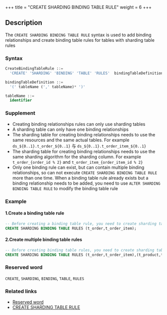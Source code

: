 +++
title = "CREATE SHARDING BINDING TABLE RULE"
weight = 6
+++

## Description

The `CREATE SHARDING BINDING TABLE RULE` syntax is used to add binding relationships and create binding table rules for
tables with sharding table rules

### Syntax

```sql
CreateBindingTableRule ::=
  'CREATE' 'SHARDING' 'BINDING' 'TABLE' 'RULES'  bindingTableDefinition  (',' bindingTableDefinition )*

bindingTableDefinition ::=
  '(' tableName (',' tableName)* ')'

tableName ::=
  identifier
```

### Supplement

- Creating binding relationships rules can only use sharding tables
- A sharding table can only have one binding relationships
- The sharding table for creating binding relationships needs to use the same resources and the same actual tables. For
  example `ds_${0..1}.t_order_${0..1}` 与 `ds_${0..1}.t_order_item_${0..1}`
- The sharding table for creating binding relationships needs to use the same sharding algorithm for the sharding
  column. For example `t_order_{order_id % 2}` and `t_order_item_{order_item_id % 2}`
- Only one binding rule can exist, but can contain multiple binding relationships, so can not
  execute `CREATE SHARDING BINDING TABLE RULE` more than one time. When a binding table rule already exists but a
  binding relationship needs to be added, you need to use `ALTER SHARDING BINDING TABLE RULE` to modify the binding
  table rule

### Example

#### 1.Create a binding table rule

```sql
-- Before creating a binding table rule, you need to create sharding table rules t_order, t_order_item
CREATE SHARDING BINDING TABLE RULES (t_order,t_order_item);
```

#### 2.Create multiple binding table rules

```sql
-- Before creating binding table rules, you need to create sharding table rules t_order, t_order_item, t_product, t_product_item
CREATE SHARDING BINDING TABLE RULES (t_order,t_order_item),(t_product,t_product_item);
```

### Reserved word

`CREATE`, `SHARDING`, `BINDING`, `TABLE`, `RULES`

### Related links

- [Reserved word](/en/reference/distsql/syntax/reserved-word/)
- [CREATE SHARDING TABLE RULE](/en/reference/distsql/syntax/rdl/rule-definition/create-sharding-table-rule/)
